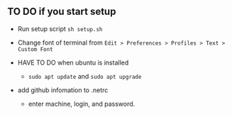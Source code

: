 ## TO DO if you start setup
- Run setup script `sh setup.sh`

- Change font of terminal from `Edit > Preferences > Profiles > Text > Custom Font`

- HAVE TO DO when ubuntu is installed 
    - `sudo apt update` and `sudo apt upgrade`

- add github infomation to .netrc
    - enter machine, login, and password.

